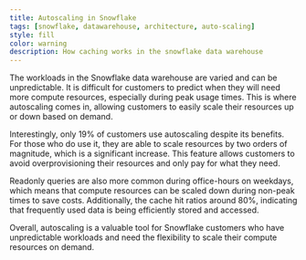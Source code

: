 ```yaml
---
title: Autoscaling in Snowflake
tags: [snowflake, datawarehouse, architecture, auto-scaling]
style: fill
color: warning
description: How caching works in the snowflake data warehouse
---
```

The workloads in the Snowflake data warehouse are varied and can be unpredictable. It is difficult for customers to predict when they will need more compute resources, especially during peak usage times. This is where autoscaling comes in, allowing customers to easily scale their resources up or down based on demand.

Interestingly, only 19% of customers use autoscaling despite its benefits. For those who do use it, they are able to scale resources by two orders of magnitude, which is a significant increase. This feature allows customers to avoid overprovisioning their resources and only pay for what they need.

Readonly queries are also more common during office-hours on weekdays, which means that compute resources can be scaled down during non-peak times to save costs. Additionally, the cache hit ratios around 80%, indicating that frequently used data is being efficiently stored and accessed.

Overall, autoscaling is a valuable tool for Snowflake customers who have unpredictable workloads and need the flexibility to scale their compute resources on demand.

